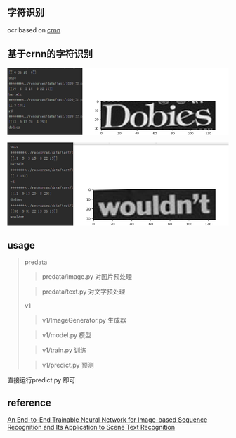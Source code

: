 ## 字符识别

ocr based on [crnn](http://arxiv.org/pdf/1507.05717)

基于crnn的字符识别
-----

![dobies](png/1.png)

![wouldnt](png/2.png)


## usage

> predata
>> predata/image.py 对图片预处理
>
>> predata/text.py 对文字预处理
>
> v1
>> v1/ImageGenerator.py 生成器
>
>> v1/model.py 模型
>
>> v1/train.py 训练
>
>> v1/predict.py 预测

直接运行predict.py 即可

## reference

[An End-to-End Trainable Neural Network for Image-based Sequence Recognition and Its Application to Scene Text Recognition](http://arxiv.org/pdf/1507.05717)